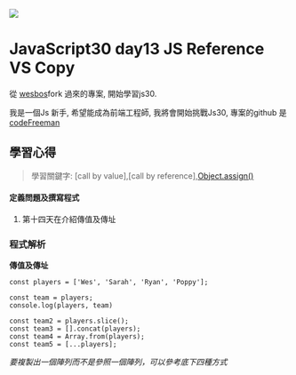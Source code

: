 ![](https://javascript30.com/images/JS3-social-share.png)

# JavaScript30 day13 JS Reference VS Copy

從 [wesbos](https://github.com/wesbos/JavaScript30)fork 過來的專案, 開始學習js30.

我是一個Js 新手, 希望能成為前端工程師, 我將會開始挑戰Js30, 專案的github 是 [codeFreeman](https://github.com/codeFreeman/JavaScript30)

## 學習心得

> 學習關鍵字: [call by value],[call by reference],[Object.assign()](https://developer.mozilla.org/en-US/docs/Web/JavaScript/Reference/Global_Objects/Object/assign)

#### 定義問題及撰寫程式

1. 第十四天在介紹傳值及傳址

### 程式解析

**傳值及傳址**

    const players = ['Wes', 'Sarah', 'Ryan', 'Poppy'];

    const team = players;
    console.log(players, team)

    const team2 = players.slice();
    const team3 = [].concat(players);
    const team4 = Array.from(players);
    const team5 = [...players];

*要複製出一個陣列而不是參照一個陣列，可以參考底下四種方式*
